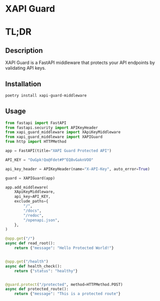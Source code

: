 # XAPI Guard

# TL;DR

## Description

XAPI Guard is a FastAPI middleware that protects your API endpoints by validating API keys.

## Installation

```bash
poetry install xapi-guard-middleware
```

## Usage

```python
from fastapi import FastAPI
from fastapi.security import APIKeyHeader
from xapi_guard_middleware import XApiKeyMiddleware
from xapi_guard_middleware import XAPIGuard
from http import HTTPMethod

app = FastAPI(title="XAPI Guard Protected API")

API_KEY = "OuGpk!Qo@Fdet#P^EQ8vGaknVOO"

api_key_header = APIKeyHeader(name="X-API-Key", auto_error=True)

guard = XAPIGuard(app)

app.add_middleware(
    XApiKeyMiddleware,
    api_key=API_KEY,
    exclude_paths={
        "/",
        "/docs",
        "/redoc",
        "/openapi.json",
    },
)

@app.get("/")
async def read_root():
    return {"message": "Hello Protected World!"}


@app.get("/health")
async def health_check():
    return {"status": "healthy"}


@guard.protect("/protected", method=HTTPMethod.POST)
async def protected_route():
    return {"message": "This is a protected route"}
```